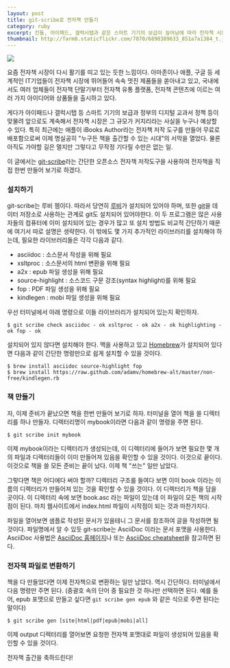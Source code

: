 ```yaml
---
layout: post
title: git-scribe로 전자책 만들기
category: ruby
excerpt: 킨들, 아이패드, 갤럭시탭과 같은 스마트 기기의 보급이 늘어남에 따라 전자책 시장이 커지고 있습니다. 애플의 iBooks Author와 같은 전자책 저작도구들도 여럿 출시되어 이제 "누구나 책을 만들 수 있는" 시대에 접어들고 있는데요. git-scribe라는 오픈소스 저작도구를 사용하면 아주 간단하게 pdf나 epub, mobi 형식의 전자책을 만들 수 있습니다.
thumbnail: http://farm8.staticflickr.com/7070/6890389633_851a7a1384_t.jpg
---
```


<img src="http://farm8.staticflickr.com/7070/6890389633_851a7a1384_m.jpg" class="right" />

요즘 전자책 시장이 다시 활기를 띠고 있는 듯한 느낌이다. 아마존이나 애플, 구글 등 세계적인 IT기업들이 전자책 시장에 뛰어들어 속속 멋진 제품들을 쏟아내고 있고, 국내에서도 여러 업체들이 전자책 단말기부터 전자책 유통 플랫폼, 전자책 콘텐츠에 이르는 여러 가지 아이디어와 상품들을 출시하고 있다.

게다가 아이패드나 갤럭시탭 등 스마트 기기의 보급과 정부의 디지털 교과서 정책 등이 맞물려 앞으로도 계속해서 전자책 시장은 그 규모가 커지리라는 사실을 누구나 예상할 수 있다. 특히 최근에는 애플이 iBooks Author라는 전자책 저작 도구를 만들어 무료로 배포함으로써 이제 명실공히 "누구든 책을 출간할 수 있는 시대"의 서막을 열었다. 물론 아직도 가야할 길은 멀지만 그렇다고 무작정 기다릴 수만은 없는 일.

이 글에서는 [git-scribe](https://github.com/schacon/git-scribe)라는 간단한 오픈소스 전자책 저작도구을 사용하여 전자책을 직접 한번 만들어 보기로 하겠다.


### 설치하기 

git-scribe는 루비 젬이다. 따라서 당연히 [루비](http://www.ruby-lang.org/ko/)가 설치되어 있어야 하며, 또한 [git](http://git-scm.com/)을 데이터 저장소로 사용하는 관계로 git도 설치되어 있어야한다. 이 두 프로그램은 많은 사용자들의 컴퓨터에 이미 설치되어 있는 경우가 많고 또 설치 방법도 비교적 간단하기 때문에 여기서 따로 설명은 생략한다. 이 밖에도 몇 가지 추가적인 라이브러리를 설치해야 하는데, 필요한 라이브러리들은 각각 다음과 같다.

- asciidoc : 소스문서 작성을 위해 필요
- xsltproc : 소스문서의 html 변환을 위해 필요
- a2x : epub 파일 생성을 위해 필요
- source-highlight : 소스코드 구문 강조(syntax highlight)를 위해 필요
- fop : PDF 파일 생성을 위해 필요
- kindlegen : mobi  파일 생성을 위해 필요

우선 터미널에서 아래 명령으로 이들 라이브러리가 설치되어 있는지 확인하자.

	$ git scribe check asciidoc - ok xsltproc - ok a2x - ok highlighting - ok fop - ok

설치되어 있지 않다면 설치해야 한다. 맥을 사용하고 있고 [Homebrew](http://mxcl.github.com/homebrew/)가 설치되어 있다면 다음과 같이 간단한 명령만으로 쉽게 설치할 수 있을 것이다.

	$ brew install asciidoc source-highlight fop
	$ brew install https://raw.github.com/adamv/homebrew-alt/master/non-free/kindlegen.rb

	
### 책 만들기

자, 이제 준비가 끝났으면 책을 한번 만들어 보기로 하자. 터미널을 열어 책을 쓸 디렉터리를 하나 만들자. 디렉터리명이 mybook이라면 다음과 같이 명령을 주면 된다.

	$ git scribe init mybook

이제 mybook이라는 디렉터리가 생성되는데, 이 디렉터리에 들어가 보면 필요한 몇 개의 파일과 디렉터리들이 이미 만들어져 있음을 확인할 수 있을 것이다. 이것으로 끝이다. 이것으로 책을 쓸 모든 준비는 끝이 났다. 이제 책 "쓰는" 일만 남았다. 

그렇다면 책은 어디에다 써야 할까? 디렉터리 구조를 들여다 보면 이미 book 이라는 이름의 디렉터리가 만들어져 있는 것을 확인할 수 있을 것이다. 이 디렉터리가 책을 담을 곳이다. 이 디렉터리 속에 보면  book.asc 라는 파일이 있는데 이 파일이 모든 책의 시작점이 된다. 마치 웹사이트에서 index.html 파일이 시작점이 되는 것과 마찬가지다. 

파일을 열어보면 샘플로 작성된 문서가 있을테니 그 문서를 참조하여 글을 작성하면 될 것이다. 파일명에서 알 수 있듯 git-scribe는 AsciiDoc 이라는 문서 포맷을 사용한다. AsciiDoc 사용법은 [AsciiDoc 홈페이지](http://www.methods.co.nz/asciidoc/)나 또는 [AsciiDoc cheatsheet](http://powerman.name/doc/asciidoc)을 참고하면 된다.

### 전자책 파일로 변환하기

책을 다 만들었다면 이제 전자책으로 변환하는 일만 남았다. 역시 간단하다. 터미널에서 다음 명령만 주면 된다. (중괄호 속의 단어 중 필요한 것 하나만 선택하면 된다. 예를 들어, epub 포맷으로 만들고 싶다면 `git scribe gen epub` 와 같은 식으로 주면 된다는 말이다)

	$ git scribe gen [site|html|pdf|epub|mobi|all]

이제 output 디렉터리를 열어보면 요청한 전자책 포맷대로 파일이 생성되어 있음을 확인할 수 있을 것이다.

전자책 출간을 축하드린다!
